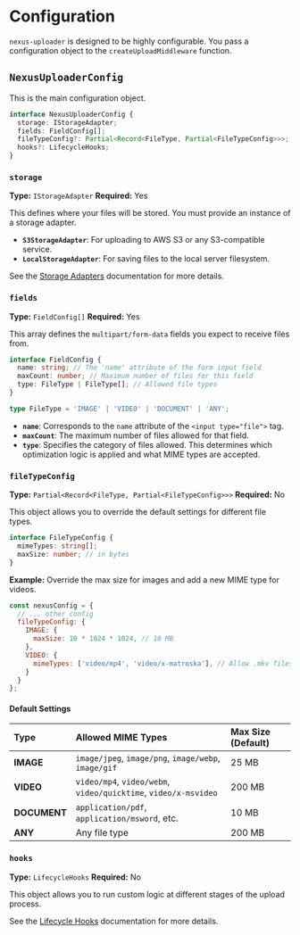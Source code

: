 # Configuration

`nexus-uploader` is designed to be highly configurable. You pass a configuration object to the `createUploadMiddleware` function.

## `NexusUploaderConfig`

This is the main configuration object.

```typescript
interface NexusUploaderConfig {
  storage: IStorageAdapter;
  fields: FieldConfig[];
  fileTypeConfig?: Partial<Record<FileType, Partial<FileTypeConfig>>>;
  hooks?: LifecycleHooks;
}
```

### `storage`
**Type:** `IStorageAdapter`
**Required:** Yes

This defines where your files will be stored. You must provide an instance of a storage adapter.

- **`S3StorageAdapter`**: For uploading to AWS S3 or any S3-compatible service.
- **`LocalStorageAdapter`**: For saving files to the local server filesystem.

See the [Storage Adapters](./storage-adapters.md) documentation for more details.

### `fields`
**Type:** `FieldConfig[]`
**Required:** Yes

This array defines the `multipart/form-data` fields you expect to receive files from.

```typescript
interface FieldConfig {
  name: string; // The 'name' attribute of the form input field
  maxCount: number; // Maximum number of files for this field
  type: FileType | FileType[]; // Allowed file types
}

type FileType = 'IMAGE' | 'VIDEO' | 'DOCUMENT' | 'ANY';
```
- **`name`**: Corresponds to the `name` attribute of the `<input type="file">` tag.
- **`maxCount`**: The maximum number of files allowed for that field.
- **`type`**: Specifies the category of files allowed. This determines which optimization logic is applied and what MIME types are accepted.

### `fileTypeConfig`
**Type:** `Partial<Record<FileType, Partial<FileTypeConfig>>>`
**Required:** No

This object allows you to override the default settings for different file types.

```typescript
interface FileTypeConfig {
  mimeTypes: string[];
  maxSize: number; // in bytes
}
```

**Example:** Override the max size for images and add a new MIME type for videos.
```javascript
const nexusConfig = {
  // ... other config
  fileTypeConfig: {
    IMAGE: {
      maxSize: 10 * 1024 * 1024, // 10 MB
    },
    VIDEO: {
      mimeTypes: ['video/mp4', 'video/x-matroska'], // Allow .mkv files
    }
  }
};
```

#### Default Settings
| Type       | Allowed MIME Types                                                              | Max Size (Default) |
| :--------- | :------------------------------------------------------------------------------ | :----------------- |
| **IMAGE**  | `image/jpeg`, `image/png`, `image/webp`, `image/gif`                              | 25 MB              |
| **VIDEO**  | `video/mp4`, `video/webm`, `video/quicktime`, `video/x-msvideo`                   | 200 MB             |
| **DOCUMENT**| `application/pdf`, `application/msword`, etc.                                   | 10 MB              |
| **ANY**    | Any file type                                                                   | 200 MB             |

### `hooks`
**Type:** `LifecycleHooks`
**Required:** No

This object allows you to run custom logic at different stages of the upload process.

See the [Lifecycle Hooks](./lifecycle-hooks.md) documentation for more details.
